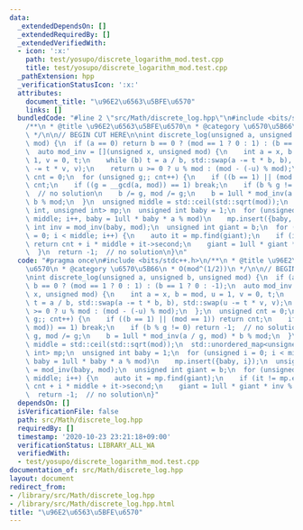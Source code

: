 ```yaml
---
data:
  _extendedDependsOn: []
  _extendedRequiredBy: []
  _extendedVerifiedWith:
  - icon: ':x:'
    path: test/yosupo/discrete_logarithm_mod.test.cpp
    title: test/yosupo/discrete_logarithm_mod.test.cpp
  _pathExtension: hpp
  _verificationStatusIcon: ':x:'
  attributes:
    document_title: "\u96E2\u6563\u5BFE\u6570"
    links: []
  bundledCode: "#line 2 \"src/Math/discrete_log.hpp\"\n#include <bits/stdc++.h>\n\
    /**\n * @title \u96E2\u6563\u5BFE\u6570\n * @category \u6570\u5B66\n * O(mod^(1/2))\n\
    \ */\n\n// BEGIN CUT HERE\n\nint discrete_log(unsigned a, unsigned b, unsigned\
    \ mod) {\n  if (a == 0) return b == 0 ? (mod == 1 ? 0 : 1) : (b == 1 ? 0 : -1);\n\
    \  auto mod_inv = [](unsigned x, unsigned mod) {\n    int a = x, b = mod, u =\
    \ 1, v = 0, t;\n    while (b) t = a / b, std::swap(a -= t * b, b), std::swap(u\
    \ -= t * v, v);\n    return u >= 0 ? u % mod : (mod - (-u) % mod);\n  };\n  unsigned\
    \ cnt = 0;\n  for (unsigned g;; cnt++) {\n    if ((b == 1) || (mod == 1)) return\
    \ cnt;\n    if ((g = __gcd(a, mod)) == 1) break;\n    if (b % g != 0) return -1;\
    \  // no solution\n    b /= g, mod /= g;\n    b = 1ull * mod_inv(a / g, mod) *\
    \ b % mod;\n  }\n  unsigned middle = std::ceil(std::sqrt(mod));\n  std::unordered_map<unsigned\
    \ int, unsigned int> mp;\n  unsigned int baby = 1;\n  for (unsigned i = 0; i <\
    \ middle; i++, baby = 1ull * baby * a % mod)\n    mp.insert({baby, i});\n  unsigned\
    \ int inv = mod_inv(baby, mod);\n  unsigned int giant = b;\n  for (unsigned i\
    \ = 0; i < middle; i++) {\n    auto it = mp.find(giant);\n    if (it != mp.end())\
    \ return cnt + i * middle + it->second;\n    giant = 1ull * giant * inv % mod;\n\
    \  }\n  return -1;  // no solution\n}\n"
  code: "#pragma once\n#include <bits/stdc++.h>\n/**\n * @title \u96E2\u6563\u5BFE\
    \u6570\n * @category \u6570\u5B66\n * O(mod^(1/2))\n */\n\n// BEGIN CUT HERE\n\
    \nint discrete_log(unsigned a, unsigned b, unsigned mod) {\n  if (a == 0) return\
    \ b == 0 ? (mod == 1 ? 0 : 1) : (b == 1 ? 0 : -1);\n  auto mod_inv = [](unsigned\
    \ x, unsigned mod) {\n    int a = x, b = mod, u = 1, v = 0, t;\n    while (b)\
    \ t = a / b, std::swap(a -= t * b, b), std::swap(u -= t * v, v);\n    return u\
    \ >= 0 ? u % mod : (mod - (-u) % mod);\n  };\n  unsigned cnt = 0;\n  for (unsigned\
    \ g;; cnt++) {\n    if ((b == 1) || (mod == 1)) return cnt;\n    if ((g = __gcd(a,\
    \ mod)) == 1) break;\n    if (b % g != 0) return -1;  // no solution\n    b /=\
    \ g, mod /= g;\n    b = 1ull * mod_inv(a / g, mod) * b % mod;\n  }\n  unsigned\
    \ middle = std::ceil(std::sqrt(mod));\n  std::unordered_map<unsigned int, unsigned\
    \ int> mp;\n  unsigned int baby = 1;\n  for (unsigned i = 0; i < middle; i++,\
    \ baby = 1ull * baby * a % mod)\n    mp.insert({baby, i});\n  unsigned int inv\
    \ = mod_inv(baby, mod);\n  unsigned int giant = b;\n  for (unsigned i = 0; i <\
    \ middle; i++) {\n    auto it = mp.find(giant);\n    if (it != mp.end()) return\
    \ cnt + i * middle + it->second;\n    giant = 1ull * giant * inv % mod;\n  }\n\
    \  return -1;  // no solution\n}"
  dependsOn: []
  isVerificationFile: false
  path: src/Math/discrete_log.hpp
  requiredBy: []
  timestamp: '2020-10-23 23:21:18+09:00'
  verificationStatus: LIBRARY_ALL_WA
  verifiedWith:
  - test/yosupo/discrete_logarithm_mod.test.cpp
documentation_of: src/Math/discrete_log.hpp
layout: document
redirect_from:
- /library/src/Math/discrete_log.hpp
- /library/src/Math/discrete_log.hpp.html
title: "\u96E2\u6563\u5BFE\u6570"
---
```


